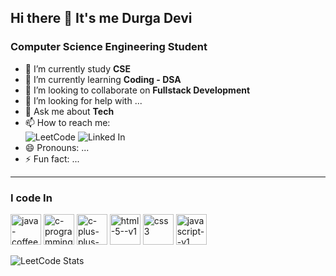 ## Hi there 👋 It's me Durga Devi

<!--
**esdurgadevi/esdurgadevi** is a ✨ _special_ ✨ repository because its `README.md` (this file) appears on your GitHub profile.

Here are some ideas to get you started:
-->
### Computer Science Engineering Student
- 🔭 I’m currently study **CSE**
- 🌱 I’m currently learning **Coding - DSA**
- 👯 I’m looking to collaborate on **Fullstack Development**
- 🤔 I’m looking for help with ...
- 💬 Ask me about **Tech**
- 📫 How to reach me: <br />
 ![LeetCode](https://img.shields.io/badge/-LeetCode-FFA116?style=for-the-badge&logo=LeetCode&logoColor=black)
 ![Linked In](https://img.shields.io/badge/LinkedIn-0077B5?style=for-the-badge&logo=linkedin&logoColor=white)
- 😄 Pronouns: ...
- ⚡ Fun fact: ...
---
### I code In
<img width="49" height="49" src="https://img.icons8.com/color/48/java-coffee-cup-logo--v1.png" alt="java-coffee-cup-logo--v1"/>
<img width="49" height="49" src="https://img.icons8.com/fluency/48/c-programming.png" alt="c-programming"/>
<img width="49" height="49" src="https://img.icons8.com/color/48/c-plus-plus-logo.png" alt="c-plus-plus-logo"/>
<img width="49" height="49" src="https://img.icons8.com/color/48/html-5--v1.png" alt="html-5--v1"/>
<img width="49" height="49" src="https://img.icons8.com/color/48/css3.png" alt="css3"/>
<img width="49" height="49" src="https://img.icons8.com/color/48/javascript--v1.png" alt="javascript--v1"/>

![LeetCode Stats](https://leetcard.jacoblin.cool/esdurgadevi?theme=dark&font=Marcellus)


